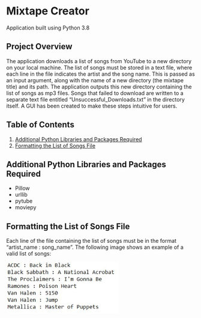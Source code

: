 # Mixtape Creator

Application built using Python 3.8

## Project Overview

The application downloads a list of songs from YouTube to a new directory on your local machine. The list of songs must be stored in a text file, where each line in the file indicates the artist and the song name. This is passed as an input argument, along with the name of a new directory (the mixtape title) and its path. The application outputs this new directory containing the list of songs as mp3 files. Songs that failed to download are written to a separate text file entitled “Unsuccessful_Downloads.txt” in the directory itself. A GUI has been created to make these steps intuitive for users.

## Table of Contents

1. [Additional Python Libraries and Packages Required](#additional-python-libraries-and-packages-required)
2. [Formatting the List of Songs File](#formatting-the-list-of-songs-file)

## Additional Python Libraries and Packages Required
 
* Pillow
* urllib
* pytube
* moviepy

## Formatting the List of Songs File

Each line of the file containing the list of songs must be in the format “artist_name : song_name”. The following image shows an example of a valid list of songs:

<kbd>
  <img src="readme_images/valid_song_list_format.JPG"  width="300" >
</kbd>





